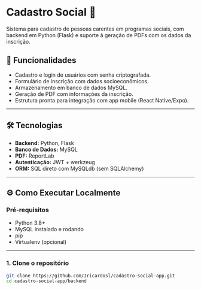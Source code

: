 # Cadastro Social 📲

Sistema para cadastro de pessoas carentes em programas sociais, com backend em Python (Flask) e suporte à geração de PDFs com os dados da inscrição.

## 🚀 Funcionalidades

- Cadastro e login de usuários com senha criptografada.
- Formulário de inscrição com dados socioeconômicos.
- Armazenamento em banco de dados MySQL.
- Geração de PDF com informações da inscrição.
- Estrutura pronta para integração com app mobile (React Native/Expo).

---

## 🛠 Tecnologias

- **Backend:** Python, Flask
- **Banco de Dados:** MySQL
- **PDF:** ReportLab
- **Autenticação:** JWT + werkzeug
- **ORM:** SQL direto com MySQLdb (sem SQLAlchemy)

---

## ⚙️ Como Executar Localmente

### Pré-requisitos

- Python 3.8+
- MySQL instalado e rodando
- pip
- Virtualenv (opcional)

---

### 1. Clone o repositório

```bash
git clone https://github.com/Jricardosl/cadastro-social-app.git
cd cadastro-social-app/backend
